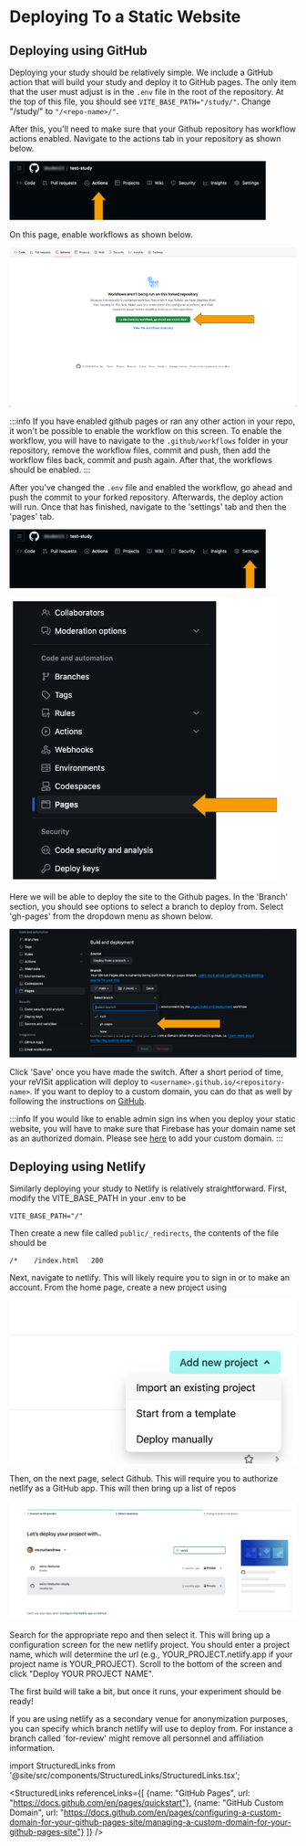 # Deploying To a Static Website



## Deploying using GitHub

Deploying your study should be relatively simple. We include a GitHub action that will build your study and deploy it to GitHub pages. The only item that the user must adjust is in the `.env` file in the root of the repository. At the top of this file, you should see `VITE_BASE_PATH="/study/"`. Change "/study/" to `"/<repo-name>/"`.

After this, you'll need to make sure that your Github repository has workflow actions enabled. Navigate to the actions tab in your repository as shown below.

![Demo](./img/deploy_step1.jpg)

On this page, enable workflows as shown below.

![Demo](./img/deploy_step2.jpg)

:::info
If you have enabled github pages or ran any other action in your repo, it won't be possible to enable the workflow on this screen. To enable the workflow, you will have to navigate to the `.github/workflows` folder in your repository, remove the workflow files, commit and push, then add the workflow files back, commit and push again. After that, the workflows should be enabled.
:::

After you've changed the `.env` file and enabled the workflow, go ahead and push the commit to your forked repository. Afterwards, the deploy action will run. Once that has finished, navigate to the 'settings' tab and then the 'pages' tab.

![Demo](./img/deploy_step3.jpg)

![Demo](./img/deploy_step4.jpg)

Here we will be able to deploy the site to the Github pages. In the 'Branch' section, you should see options to select a branch to deploy from. Select 'gh-pages' from the dropdown menu as shown below.

![Demo](./img/deploy_step5.jpg)

Click 'Save' once you have made the switch. After a short period of time, your reVISit application will deploy to `<username>.github.io/<repository-name>`. If you want to deploy to a custom domain, you can do that as well by following the instructions on [GitHub](https://docs.github.com/en/pages/configuring-a-custom-domain-for-your-github-pages-site/managing-a-custom-domain-for-your-github-pages-site).

:::info
If you would like to enable admin sign ins when you deploy your static website, you will have to make sure that Firebase has your domain name set as an authorized domain. Please see [here](../firebase/adding-removing-ui/#adding-authorized-domains) to add your custom domain.
:::

## Deploying using Netlify

Similarly deploying your study to Netlify is relatively straightforward. First, modify the VITE_BASE_PATH in your .env to be

```
VITE_BASE_PATH="/"
```

Then create a new file called `public/_redirects`, the contents of the file should be

```
/*    /index.html   200
```

Next, navigate to netlify. This will likely require you to sign in or to make an account. From the home page, create a new project using

![Demo](./img/netlify_steps/netlify_1.png)

Then, on the next page, select Github. This will require you to authorize netlify as a GitHub app. This will then bring up a list of repos

![Demo](./img/netlify_steps/netlify_2.png)

Search for the appropriate repo and then select it. This will bring up a configuration screen for the new netlify project. You should enter a project name, which will determine the url (e.g., YOUR_PROJECT.netlify.app if your project name is YOUR_PROJECT). Scroll to the bottom of the screen and click "Deploy YOUR PROJECT NAME".

The first build will take a bit, but once it runs, your experiment should be ready!

If you are using netlify as a secondary venue for anonymization purposes, you can specify which branch netlify will use to deploy from. For instance a branch called `for-review' might remove all personnel and affiliation information.


import StructuredLinks from '@site/src/components/StructuredLinks/StructuredLinks.tsx';

<StructuredLinks
referenceLinks={[
{name: "GitHub Pages", url: "https://docs.github.com/en/pages/quickstart"},
{name: "GitHub Custom Domain", url: "https://docs.github.com/en/pages/configuring-a-custom-domain-for-your-github-pages-site/managing-a-custom-domain-for-your-github-pages-site"}
]}
/>